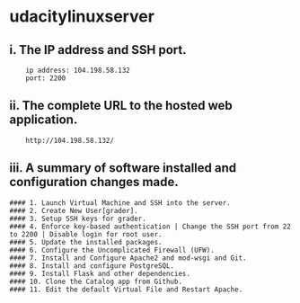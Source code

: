 # udacitylinuxserver
## i. The IP address and SSH port.
```
	ip address: 104.198.58.132
	port: 2200
```
## ii. The complete URL to the hosted web application.
```
	http://104.198.58.132/
```
## iii. A summary of software installed and configuration changes made.

	#### 1. Launch Virtual Machine and SSH into the server.
	#### 2. Create New User[grader].
	#### 3. Setup SSH keys for grader.
	#### 4. Enforce key-based authentication | Change the SSH port from 22 to 2200 | Disable login for root user.
	#### 5. Update the installed packages.
	#### 6. Configure the Uncomplicated Firewall (UFW).
	#### 7. Install and Configure Apache2 and mod-wsgi and Git.
	#### 8. Install and configure PostgreSQL.
	#### 9. Install Flask and other dependencies.
	#### 10. Clone the Catalog app from Github.
	#### 11. Edit the default Virtual File and Restart Apache.

